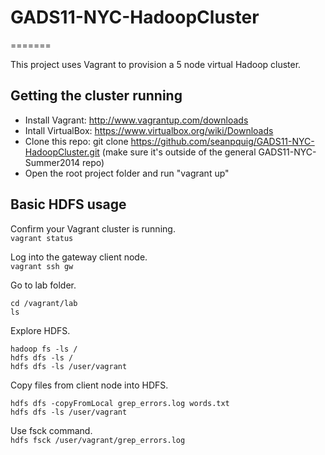 # GADS11-NYC-HadoopCluster
=======

This project uses Vagrant to provision a 5 node virtual Hadoop cluster.

## Getting the cluster running

* Install Vagrant:  http://www.vagrantup.com/downloads
* Intall VirtualBox:  https://www.virtualbox.org/wiki/Downloads
* Clone this repo:  git clone https://github.com/seanpquig/GADS11-NYC-HadoopCluster.git  (make sure it's outside of the general GADS11-NYC-Summer2014 repo)
* Open the root project folder and run "vagrant up"


## Basic HDFS usage
Confirm your Vagrant cluster is running.  
```vagrant status```

Log into the gateway client node.  
```vagrant ssh gw```

Go to lab folder.  
    
    cd /vagrant/lab
    ls

Explore HDFS.

    hadoop fs -ls /
    hdfs dfs -ls /  
    hdfs dfs -ls /user/vagrant

Copy files from client node into HDFS. 

    hdfs dfs -copyFromLocal grep_errors.log words.txt
    hdfs dfs -ls /user/vagrant

Use fsck command.  
```hdfs fsck /user/vagrant/grep_errors.log```


